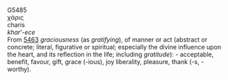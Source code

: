 <body>
  <p>G5485<br>  χάρις  <br> charis  <br><i>khar‘-ece </i><br>From <a href="g5463.htm">5463</a>  <i>graciousness</i> (as <i>gratifying</i>), of manner or act (abstract or concrete; literal, figurative or spiritual; especially the divine influence upon the heart, and its reflection in the life; including <i>gratitude</i>): - acceptable, benefit, favour, gift, grace (-ious), joy liberality, pleasure, thank (-s, -worthy).<br></p>
 </body>
